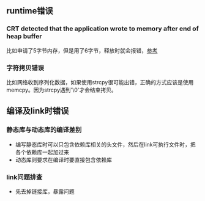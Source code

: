 ## runtime错误

### CRT detected that the application wrote to memory after end of heap buffer

比如申请了5字节内存，但是用了6字节，释放时就会报错，[参考](https://stackoverflow.com/questions/24039299/what-does-crt-detected-that-the-application-wrote-to-memory-after-end-of-heap-b)

### 字符拷贝错误

比如网络收到序列化数据，如果使用strcpy很可能出错，正确的方式应该是使用memcpy。因为strcpy遇到'\0'才会结束拷贝。



## 编译及link时错误

### 静态库与动态库的编译差别

- 编写静态库时可以只包含依赖库相关的头文件，然后在link可执行文件时，把各个依赖库一起加过来
- 动态库则要求在编译时要直接包含依赖库

### link问题排查

- 先去掉链接库，暴露问题